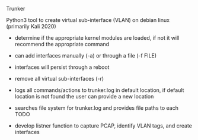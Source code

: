 Trunker

Python3 tool to create virtual sub-interface (VLAN) on debian linux (primarily Kali 2020)

- determine if the appropriate kernel modules are loaded, if not it will recommend the appropriate command
- can add interfaces manually (-a) or through a file (-f FILE)
- interfaces will persist through a reboot
- remove all virtual sub-interfaces (-r)
- logs all commands/actions to trunker.log in default location, if default location is not found the user can provide a new location
- searches file system for trunker.log and provides file paths to each
TODO

- develop listner function to capture PCAP, identify VLAN tags, and create interfaces
